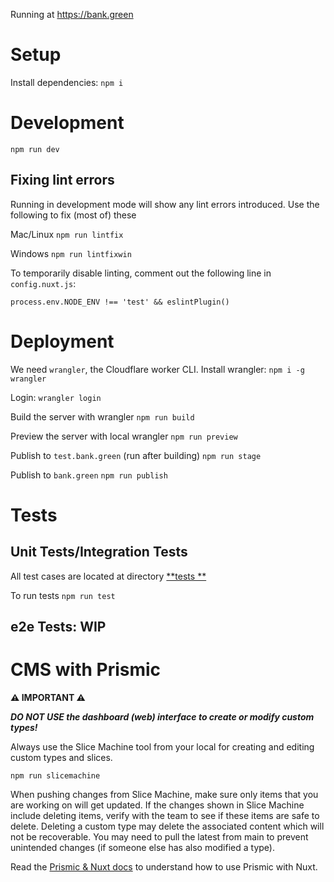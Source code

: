 Running at https://bank.green

# Setup

Install dependencies:
`npm i`

# Development

`npm run dev`

## Fixing lint errors

Running in development mode will show any lint errors introduced. Use the following to fix (most of) these

Mac/Linux
`npm run lintfix`

Windows
`npm run lintfixwin`

To temporarily disable linting, comment out the following line in `config.nuxt.js`:

`process.env.NODE_ENV !== 'test' && eslintPlugin()`

# Deployment

We need `wrangler`, the Cloudflare worker CLI.
Install wrangler:
`npm i -g wrangler`

Login:
`wrangler login`

Build the server with wrangler
`npm run build`

Preview the server with local wrangler
`npm run preview`

Publish to `test.bank.green` (run after building)
`npm run stage`

Publish to `bank.green`
`npm run publish`

# Tests

## Unit Tests/Integration Tests

All test cases are located at directory [**tests **](__tests__)

To run tests
`npm run test`

## e2e Tests: WIP

# CMS with Prismic

**:warning: IMPORTANT :warning:**

**_DO NOT USE the dashboard (web) interface to create or modify custom types!_**

Always use the Slice Machine tool from your local for creating and editing custom types and slices.

`npm run slicemachine`

When pushing changes from Slice Machine, make sure only items that you are working on will get updated. If the changes shown in Slice Machine include deleting items, verify with the team to see if these items are safe to delete. Deleting a custom type may delete the associated content which will not be recoverable.  You may need to pull the latest from main to prevent unintended changes (if someone else has also modified a type).

Read the [Prismic & Nuxt docs](https://prismic.io/docs/nuxt) to understand how to use Prismic with Nuxt.
